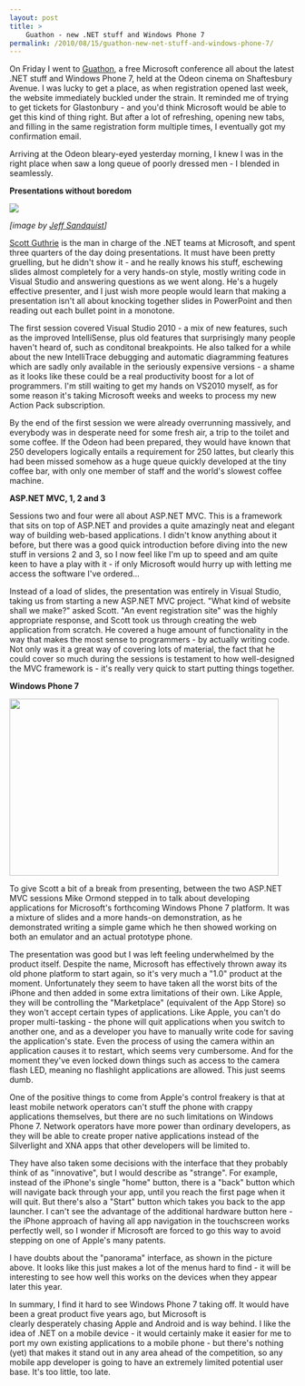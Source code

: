```yaml
---
layout: post
title: >
    Guathon - new .NET stuff and Windows Phone 7
permalink: /2010/08/15/guathon-new-net-stuff-and-windows-phone-7/
---
```

On Friday I went to <a href="http://developerdeveloperdeveloper.com/gulon/">Guathon</a>, a free Microsoft conference all about the latest .NET stuff and Windows Phone 7, held at the Odeon cinema on Shaftesbury Avenue. I was lucky to get a place, as when registration opened last week, the website immediately buckled under the strain. It reminded me of trying to get tickets for Glastonbury - and you'd think Microsoft would be able to get this kind of thing right. But after a lot of refreshing, opening new tabs, and filling in the same registration form multiple times, I eventually got my confirmation email.

Arriving at the Odeon bleary-eyed yesterday morning, I knew I was in the right place when saw a long queue of poorly dressed men - I blended in seamlessly.

<strong>Presentations without boredom</strong>

<img src="/images/2010/sguthrie.jpg" />

<em>[image by </em><a href="http://www.flickr.com/photos/48003527@N00/480376936/"><em>Jeff Sandquist</em></a><em>]</em>

<a href="http://www.microsoft.com/presspass/exec/guthrie/">Scott Guthrie</a> is the man in charge of the .NET teams at Microsoft, and spent three quarters of the day doing presentations. It must have been pretty gruelling, but he didn't show it - and he really knows his stuff, eschewing slides almost completely for a very hands-on style, mostly writing code in Visual Studio and answering questions as we went along. He's a hugely effective presenter, and I just wish more people would learn that making a presentation isn't all about knocking together slides in PowerPoint and then reading out each bullet point in a monotone.

The first session covered Visual Studio 2010 - a mix of new features, such as the improved IntelliSense, plus old features that surprisingly many people haven't heard of, such as conditonal breakpoints. He also talked for a while about the new IntelliTrace debugging and automatic diagramming features which are sadly only available in the seriously expensive versions - a shame as it looks like these could be a real productivity boost for a lot of programmers. I'm still waiting to get my hands on VS2010 myself, as for some reason it's taking Microsoft weeks and weeks to process my new Action Pack subscription.

By the end of the first session we were already overrunning massively, and everybody was in desperate need for some fresh air, a trip to the toilet and some coffee. If the Odeon had been prepared, they would have known that 250 developers logically entails a requirement for 250 lattes, but clearly this had been missed somehow as a huge queue quickly developed at the tiny coffee bar, with only one member of staff and the world's slowest coffee machine.

<strong>ASP.NET MVC, 1, 2 and 3</strong>

Sessions two and four were all about ASP.NET MVC. This is a framework that sits on top of ASP.NET and provides a quite amazingly neat and elegant way of building web-based applications. I didn't know anything about it before, but there was a good quick introduction before diving into the new stuff in versions 2 and 3, so I now feel like I'm up to speed and am quite keen to have a play with it - if only Microsoft would hurry up with letting me access the software I've ordered...

Instead of a load of slides, the presentation was entirely in Visual Studio, taking us from starting a new ASP.NET MVC project. "What kind of website shall we make?" asked Scott. "An event registration site" was the highly appropriate response, and Scott took us through creating the web application from scratch. He covered a huge amount of functionality in the way that makes the most sense to programmers - by actually writing code. Not only was it a great way of covering lots of material, the fact that he could cover so much during the sessions is testament to how well-designed the MVC framework is - it's really very quick to start putting things together.

<strong>Windows Phone 7</strong>

<img class="alignnone" title="Windows Phone 7" src="/images/2010/msnbcmedia2.msn.com-j-MSNBC-Components-Photo-_new-500x_pictureshub.grid-6x2.jpg" alt="" width="474" height="312" />

To give Scott a bit of a break from presenting, between the two ASP.NET MVC sessions Mike Ormond stepped in to talk about developing applications for Microsoft's forthcoming Windows Phone 7 platform. It was a mixture of slides and a more hands-on demonstration, as he demonstrated writing a simple game which he then showed working on both an emulator and an actual prototype phone.

The presentation was good but I was left feeling underwhelmed by the product itself. Despite the name, Microsoft has effectively thrown away its old phone platform to start again, so it's very much a "1.0" product at the moment. Unfortunately they seem to have taken all the worst bits of the iPhone and then added in some extra limitations of their own. Like Apple, they will be controlling the "Marketplace" (equivalent of the App Store) so they won't accept certain types of applications. Like Apple, you can't do proper multi-tasking - the phone will quit applications when you switch to another one, and as a developer you have to manually write code for saving the application's state. Even the process of using the camera within an application causes it to restart, which seems very cumbersome. And for the moment they've even locked down things such as access to the camera flash LED, meaning no flashlight applications are allowed. This just seems dumb.

One of the positive things to come from Apple's control freakery is that at least mobile network operators can't stuff the phone with crappy applications themselves, but there are no such limitations on Windows Phone 7. Network operators have more power than ordinary developers, as they will be able to create proper native applications instead of the Silverlight and XNA apps that other developers will be limited to.

They have also taken some decisions with the interface that they probably think of as "innovative", but I would describe as "strange". For example, instead of the iPhone's single "home" button, there is a "back" button which will navigate back through your app, until you reach the first page when it will quit. But there's also a "Start" button which takes you back to the app launcher. I can't see the advantage of the additional hardware button here - the iPhone approach of having all app navigation in the touchscreen works perfectly well, so I wonder if Microsoft are forced to go this way to avoid stepping on one of Apple's many patents.

I have doubts about the "panorama" interface, as shown in the picture above. It looks like this just makes a lot of the menus hard to find - it will be interesting to see how well this works on the devices when they appear later this year.

In summary, I find it hard to see Windows Phone 7 taking off. It would have been a great product five years ago, but Microsoft is clearly desperately chasing Apple and Android and is way behind. I like the idea of .NET on a mobile device - it would certainly make it easier for me to port my own existing applications to a mobile phone - but there's nothing (yet) that makes it stand out in any area ahead of the competition, so any mobile app developer is going to have an extremely limited potential user base. It's too little, too late.